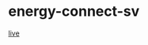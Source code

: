 # energy-connect-sv

[live](https://raw.githack.com/Azordev/energy-connect-sv/904285ef12c415758da8038880131646dc8e5595/index.html)